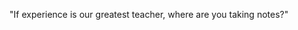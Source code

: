 <!-- <p align="left">
	<img src="https://komarev.com/ghpvc/?username=davidmeadejr&color=000000&style=flat-square&label=Profile+Views:" /
</p> -->

<!-- <div align="center">
  <br /> 
    <img  align="center" src="https://media.giphy.com/media/aExP3YOqb6ImBe5HG2/giphy.gif" width="60"
</div>
  <br /> 

<div align="center"
  <a href="https://www.linkedin.com/in/davidmeadejr/overlay/1635553808497/single-media-viewer/?type=DOCUMENT&profileId=ACoAACOnweMB2NEIXA_bJryyk9CNXmEts0TIftM"><img src="https://img.shields.io/badge/RESUME-000000?style=for-the-badge&logo=cv&logoColor=white"></a>
  &nbsp;&nbsp;
  <!-- <a href="https://www.linkedin.com/in/naomi-schl%C3%B6sser-1a0861150/"><img src="https://img.shields.io/badge/LinkedIn-0077B5?style=for-the-badge&logo=linkedin&logoColor=white"></a> -->
  <!-- &nbsp;&nbsp;
  <a href="https://github.com/davidmeadejr/github-curriculum-vitae"><img src="https://img.shields.io/badge/Digital%20Resume-black?style=for-the-badge&logo=github&logoColor=white"></a> --
<!-- </div> 





<!--  * 🧑🏿‍🎓 Bachelor of Science - BSc, Digital & Technology Solutions.

* 🦇🔊 <a href="https://app.poap.xyz/token/6264372">Chainlink Certified Smart Contract Developer</a>.

* 💻 Leveraging code for customer-centric products.

* 🔍 Exploration through coding in the fields of Machine Learning, Decentralisation, and Spatial Computing.

* 🧠 2022 Project Data Hack x Google Hackathon winner. -->

<!-- * 📧 Have I sparked your interest? [Lets talk 💬](mailto:davidmeadejnrgmail.com) -->
<!-- * 🧑🏿‍💻 SWE. @ -->

<!-- Interested in understanding systems from first principles to build high-performance products that solve real problems. -->
<!-- "Only the autodidacts are free." - Nassim Taleb  -->
"If experience is our greatest teacher, where are you taking notes?"

 <!--**📊 Statistics**

![Top Langs](https://github-readme-stats.vercel.app/api/top-langs/?username=davidmeadejr&layout=compact&theme=chartreuse-dark&hide=objective-c%2B%2B,objective-c,html,css,Objective-c++,jupyter%20notebook) -->
